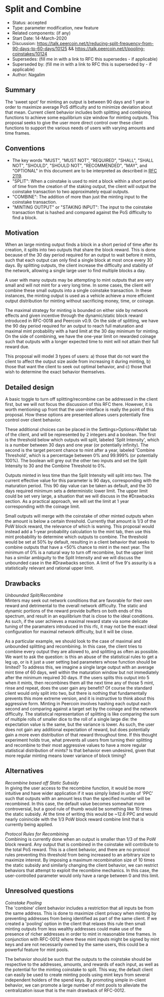 # Split and Combine

- Status: accepted
- Type: parameter modification, new feature
- Related components: (if any)
- Start Date: 14-March-2020
- Discussion: https://talk.peercoin.net/t/reducing-split-frequency-from-90-days-to-60-days/10125  &&  https://talk.peercoin.net/t/pooling-coinstakes/10124
- Supersedes: (fill me in with a link to RFC this supersedes - if applicable)
- Superseded by: (fill me in with a link to RFC this is superseded by - if applicable)
- Author: Nagalim

## Summary

The 'sweet spot' for minting an output is between 90 days and 1 year in order to maximize average PoS difficulty and to minimize deviation about that mean.
Current client behavior includes both splitting and combining functions to achieve some equilibrium size window for minting outputs.
This proposal seeks to give the user more direct control over these client functions to support the various needs of users with varying amounts and time frames.

## Conventions
- The key words "MUST", "MUST NOT", "REQUIRED", "SHALL", "SHALL NOT", "SHOULD", "SHOULD NOT", "RECOMMENDED", "MAY", and "OPTIONAL" in this document are to be interpreted as described in [RFC 2119](http://tools.ietf.org/html/rfc2119).
- "SPLIT": When a coinstake is used to mint a block within a short period of time from the creation of the staking output, the client will output the coinstake transaction to two approximately equal outputs.
- "COMBINE": The addition of more than just the minting input to the coinstake transaction.
- "MINTING OUTPUT" or "STAKING INPUT": The input to the coinstake transaction that is hashed and compared against the PoS difficulty to find a block.

## Motivation

When an large minting output finds a block in a short period of time after its creation, it splits into two outputs that share the block reward.
This is done because of the 30 day period required for an output to wait before it mints, such that each output can only find a single block at most once every 30 days.
By splitting outputs, the client increase the difficulty and stability of the network, allowing a single large user to find multiple blocks a day.

A user with many outputs may be attempting to mint outputs that are very small and will not mint for a very long time.
In some cases, the client will combine these small outputs into a single coinstake transaction.
In these instances, the minting output is used as a vehicle achieve a more efficient output distribution for minting without sacrificing money, time, or coinage.

The maximal strategy for minting is bounded on either side by network effects and given incentive through the dynamic/static block reward introduced in RFC-0018 and Peercoin v0.9.
On the side of splitting, we have the 90 day period required for an output to reach full maturation and maximal mint probability with a hard limit at the 30 day minimum for minting.
On the side of combining, we have the one-year limit on rewarded coinage such that outputs with a longer expected time to mint will not attain their full reward due.

This proposal will model 3 types of users: a) those that do not want the client to affect the output size aside from increasing it during minting, b) those that want the client to seek out optimal behavior, and c) those that wish to determine the exact behavior themselves.

## Detailed design

A basic toggle to turn off splitting/recombine can be addressed in the client first, but we will not focus the discussion of this RFC there.
However, it is worth mentioning up front that the user-interface is really the point of this proposal.
How these options are presented allows users potentially fine control over client behavior.

These additional choices can be placed in the Settings>Options>Wallet tab of the client, and will be represented by 2 integers and a boolean.
The first is the threshold below which outputs will split, labeled 'Split Intensity', which is a number between 30 days and one year (or potentially infinity).
The second is the target percent chance to mint after a year, labeled 'Combine Threshold', which is a percentage between 0% and 99.999% (or potentially 100%).
The boolean will grey out the other two inputs and set the Split Intensity to 30 and the Combine Threshold to 0%.

Outputs minted in less time than the Split Intensity will split into two.
The current effective value for this parameter is 90 days, corresponding with the maturation period.
This 90 day value can be taken as default, and the 30 days required minimum sets a deterministic lower limit.
The upper limit could be set very large, a situation that we will discuss in the #Drawbacks section.
As a practical approach, we will set the limit at 1 year corresponding with the coinage limit.

Small outputs will merge with the coinstake of other minted outputs when the amount is below a certain threshold.
Currently that amount is 1/3 of the PoW block reward, the relevance of which is waning.
This proposal would instead add a 1-year probability calculation to the mint tab, then use this mint probability to determine which outputs to combine.
The threshold would be set at 50% by default, resulting in a client behavior that seeks to combine outputs that have a <50% chance to mint in the next year.
The minimum of 0% is a natural way to turn off recombine, but the upper limit has a similar ambiguity to the Split Intensity and we will discuss the unbounded case in the #Drawbacks section.
A limit of five 9's assurity is a statistically relevant and rational upper limit.

## Drawbacks

*Unbounded Split/Recombine*  
Minters may seek out network conditions that are favorable for their own reward and detrimental to the overall network difficulty.
The static and dynamic portions of the reward provide buffers on both ends of this spectrum, and result in an equilibrium that is close to the ideal conditions.
As such, if the user achieves a maximal reward state via some delicate tuning of the paramaters introduced in this rfc, it may not be the exact ideal configuration for maximal network difficulty, but it will be close.

As a particular example, we should look to the case of maximal and unbounded splitting and recombining.
In this case, the client tries to combine every output they are allowed to, and splitting as often as possible.
We want to ask the question: is this an abuse of the statistical rules to get a leg up, or is it just a user setting bad parameters whose function should be limited?
To address this, we imagine a single large output with an average mint time of 60 days, well within the maturation window but not immediately after the minimum required 30 days.
If the users splits this output into 5 when it mints, then recombines them all the next time any of those 5 mint, rinse and repeat, does the user gain any benefit?
Of course the standard client would only split into two, but there is nothing that fundamentally prevents this more extreme version, and it is instructive to think about this aggressive form.
Minting in Peercoin involves hashing each output each second and comparing against a target set by the coinage and the network difficulty.
The statistical representation of splitting is like comparing the sum of multiple rolls of smaller dice to the roll of a single large die: the expectation value is the same, but the variance is lower.
As such, the user does not gain any additional expectation of reward, but does potentially gain a more even distribution of that reward throughout time.
If this thought experiment holds true, what prevents all users from turning their splitting and recombine to their most aggressive values to have a more regular statistical distribution of mints?  Is that behavior even undesired, given that more regular minting means lower variance of block timing?

## Alternatives

*Recombine based off Static Subsidy*  
In giving the user access to the recombine function, it would be more intuitive and have wider application if it was simply listed in units of 'PPC' such that outputs with an amount less than the specified number will be recombined.
In this case, the default value becomes somewhat more controversial, but a good rule of thumb would be something like 10 times the static subsidy.  At the time of writing this would be ~12.6 PPC and would nearly coinincide with the 1/3 PoW block reward combine limit that is currently being applied.

*Protocol Rules for Recombining*  
Combining is currently done when an output is smaller than 1/3 of the PoW block reward.
Any output that is combined in the coinstake will contribute to the total PoS reward.
This is a client behavior, and there are no protocol rules preventing this threshold from being increased to an arbitrary size to maximize interest.
By imposing a maximum recombination size of 10 times the static subsidy and similarly changing the client behavior, we can restrict behaviors that attempt to exploit the recombine mechanics.
In this case, the user-controlled parameter would only have a range between 0 and this limit.

## Unresolved questions

*Coinstake Pooling*  
The 'combine' client behavior includes a restriction that all inputs be from the same address.
This is done to maximize client privacy when minting by preventing addresses from being identified as part of the same client.
If we created a 'pooling' option in the client that relaxes this rule then small minting outputs from less wealthy addresses could make use of the presence of richer addresses in order to mint in reasonable time frames.
In conjunction with RFC-0012 where these mint inputs might be signed by mint keys and are not necessarily owned by the same users, this could be a powerful feature for mint pools.

The behavior should be such that the outputs to the coinstake should be respective to the addresses, amounts, and rewards of each input, as well as the potential for the minting coinstake to split.
This way, the default client can easily be used to create minting pools using mint keys from several independent holders of the spend keys.
By promoting simple in-client behavior, we can promote a large number of mint pools to alleviate the centralization issue that is the main drawback of RFC-0012.
